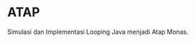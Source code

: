 ATAP
==================================

Simulasi dan Implementasi Looping Java menjadi Atap Monas.
